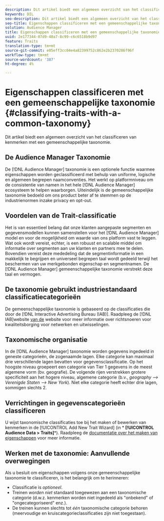 ```yaml
---
description: Dit artikel biedt een algemeen overzicht van het classificeren van kenmerken met een gemeenschappelijke taxonomie.
keywords: DIL
seo-description: Dit artikel biedt een algemeen overzicht van het classificeren van kenmerken met een gemeenschappelijke taxonomie.
seo-title: Eigenschappen classificeren met een gemeenschappelijke taxonomie
solution: Audience Manager
title: Eigenschappen classificeren met een gemeenschappelijke taxonomie
uuid: 2e177344-07d9-40a7-8c99-c6c6518b9d97
feature: Traits
translation-type: tm+mt
source-git-commit: e05eff3cc04e4a82399752c862e2b2370286f96f
workflow-type: tm+mt
source-wordcount: '387'
ht-degree: 4%

---
```



# Eigenschappen classificeren met een gemeenschappelijke taxonomie {#classifying-traits-with-a-common-taxonomy}

Dit artikel biedt een algemeen overzicht van het classificeren van kenmerken met een gemeenschappelijke taxonomie.

## De Audience Manager Taxonomie

<!-- c_common_taxonomy_about.xml -->

De [!DNL Audience Manager] taxonomie is een optionele functie waarmee eigenschappen worden geclassificeerd met behulp van uniforme, logische en algemeen begrepen naamconventies. Het werkt op platformniveau om de consistentie van namen in het hele [!DNL Audience Manager] ecosysteem te helpen waarborgen. Uiteindelijk is de gemeenschappelijke taxonomie bedoeld om ons product beter af te stemmen op de industrienormen inzake privacy en opt-out.

## Voordelen van de Trait-classificatie

Het is van essentieel belang dat onze klanten aangepaste segmenten en gegevensmodellen kunnen samenstellen voor het [!DNL Audience Manager] model en voor de mogelijkheid om waarde van ons platform vast te leggen. Wat ook wordt vereist, echter, is een robuust en scalable middel om informatie over segmenten aan uw klanten en partners mee te delen. Bovendien vereist deze mededeling dat de segmentinformatie in een makkelijk te begrijpen en universeel begrepen taal wordt gedeeld terwijl het beschermen van uw merkgebonden eigenschap en segmentnamen. De [!DNL Audience Manager] gemeenschappelijke taxonomie verstrekt deze taal en vermogen.

## De taxonomie gebruikt industriestandaard classificatiecategorieën

De gemeenschappelijke taxonomie is gebaseerd op de classificaties die door de [!DNL Interactive Advertising Bureau (IAB)]. Raadpleeg de [!DNL IAB]website [van de](https://www.iab.net/iab_products_and_industry_services/508676/ne_guidelines) website voor meer informatie over richtsnoeren voor kwaliteitsborging voor netwerken en uitwisselingen.

## Taxonomische organisatie

In de [!DNL Audience Manager] taxonomie worden gegevens ingedeeld in geneste categorieën, de zogenaamde lagen. Elke categorie kan maximaal drie verschillende lagen bevatten voor gegevensclassificatie. Op het hoogste niveau groepeert een categorie van Tier 1 gegevens in de meest algemene vorm (bv. geografie). De volgende rijen verstrekken grotere specificiteit aan het hogere niveau, algemene categorie (b.v., *geography —> Verenigde Staten —> New York*). Niet elke categorie heeft echter drie lagen, sommigen slechts 2.

## Verrichtingen in gegevenscategorieën classificeren

U wijst taxonomische classificaties toe bij het maken of bewerken van kenmerken in de [!UICONTROL Add New Trait Wizard] (in * **[!UICONTROL Audience Data > Traits]***). Raadpleeg de [documentatie over het maken van eigenschappen](../../features/traits/create-onboarded-rule-based-traits.md) voor meer informatie.

## Werken met de taxonomie: Aanvullende overwegingen

Als u besluit om eigenschappen volgens onze gemeenschappelijke taxonomie te classificeren, is het belangrijk om te herinneren:

* Classificatie is *optioneel*.
* Treinen *worden niet* standaard toegewezen aan een taxonomische categorie (d.w.z. kenmerken worden niet ingedeeld als &quot;onbekend&quot; of &quot;ongecategoriseerd&quot; enz.).
* De treinen kunnen slechts tot *één* taxonomische categorie behoren (meervoudige en kruiscategorieclassificaties zijn niet toegestaan).